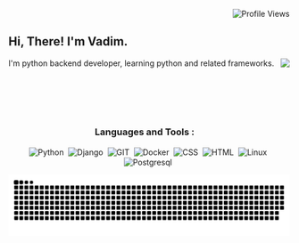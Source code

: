 <div align="right">
 
  ![Profile Views](https://komarev.com/ghpvc/?username=8Vadim8&style=plastic&color=18a7b5&label=visitors)
</div>

##  Hi, There! I'm Vadim.
<div style="display: inline_block" align="left">
 
  <img  src="https://github-readme-stats.vercel.app/api/top-langs/?username=8Vadim8&layout=compact&theme=dark" align="right" height="130"/>
 
  <p>
    I'm python backend developer, learning python and related frameworks.
  </p>
  <br />
  <br />
  <br />
</div>
<br />
<div style="display: inline_block" align="center">

### Languages and Tools :

  <img  src="https://cdn.jsdelivr.net/gh/devicons/devicon/icons/python/python-original.svg"  title="Python"  alt="Python"  width="60"  height="60" align="center"/>&nbsp;
  <img  src="https://cdn.jsdelivr.net/gh/devicons/devicon/icons/django/django-plain.svg"  title="Django"  alt="Django"  width="60"  height="60" align="center"/>&nbsp;
  <img  src="https://cdn.jsdelivr.net/gh/devicons/devicon/icons/git/git-original.svg"  title="GIT"  alt="GIT"  width="60"  height="60" align="center"/>&nbsp;
  <img  src="https://cdn.jsdelivr.net/gh/devicons/devicon/icons/docker/docker-original.svg"  title="Docker"  alt="Docker"  width="60"  height="60" align="center"/>&nbsp;
  <img  src="https://cdn.jsdelivr.net/gh/devicons/devicon/icons/css3/css3-plain.svg"  title="CSS"  alt="CSS"  width="60"  height="60" align="center"/>&nbsp;
  <img  src="https://cdn.jsdelivr.net/gh/devicons/devicon/icons/html5/html5-plain.svg"  title="HTML"  alt="HTML"  width="60"  height="60" align="center"/>&nbsp;
  <img  src="https://cdn.jsdelivr.net/gh/devicons/devicon/icons/linux/linux-original.svg"  title="Linux"  alt="Linux"  width="60"  height="60" align="center"/>&nbsp;
  <img  src="https://cdn.jsdelivr.net/gh/devicons/devicon/icons/postgresql/postgresql-original.svg" title="Postgresql" alt="Postgresql" width="60" height="60" align="center"/>&nbsp;
</div>
<picture>
  <source media="(prefers-color-scheme: dark)" srcset="https://raw.githubusercontent.com/8Vadim8/8Vadim8/snake/github-contribution-grid-snake-dark.svg">
  <source media="(prefers-color-scheme: light)" srcset="https://raw.githubusercontent.com/8Vadim8/8Vadim8/snake/github-contribution-grid-snake.svg">
  <img alt="github contribution grid snake animation" src="https://raw.githubusercontent.com/8Vadim8/8Vadim8/snake/github-contribution-grid-snake.svg">
</picture>